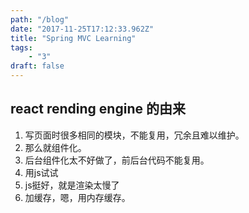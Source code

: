 ```yaml
---
path: "/blog"
date: "2017-11-25T17:12:33.962Z"
title: "Spring MVC Learning"
tags: 
    - "3"
draft: false
---
```


## react rending engine 的由来

1. 写页面时很多相同的模块，不能复用，冗余且难以维护。
2. 那么就组件化。
3. 后台组件化太不好做了，前后台代码不能复用。
4. 用js试试
5. js挺好，就是渲染太慢了
6. 加缓存，嗯，用内存缓存。